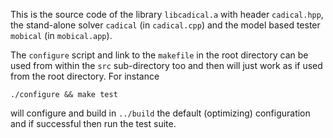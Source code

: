 This is the source code of the library `libcadical.a` with header
`cadical.hpp`, the stand-alone solver `cadical` (in `cadical.cpp`) and the
model based tester `mobical` (in `mobical.app`).

The `configure` script and link to the `makefile` in the root directory
can be used from within the `src` sub-directory too and then will just work
as if used from the root directory.  For instance

    ./configure && make test

will configure and build in `../build` the default (optimizing)
configuration and if successful then run the test suite.
